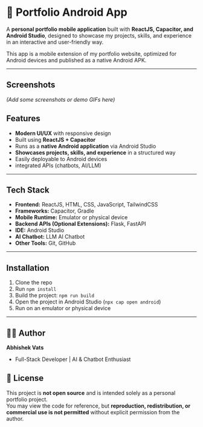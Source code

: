 # 📱 Portfolio Android App

A **personal portfolio mobile application** built with **ReactJS, Capacitor, and Android Studio**, designed to showcase my projects, skills, and experience in an interactive and user-friendly way.  

This app is a mobile extension of my portfolio website, optimized for Android devices and published as a native Android APK.  

---
## Screenshots
*(Add some screenshots or demo GIFs here)*

## Features
- **Modern UI/UX** with responsive design  
- Built using **ReactJS + Capacitor**  
- Runs as a **native Android application** via Android Studio  
- **Showcases projects, skills, and experience** in a structured way  
- Easily deployable to Android devices  
- integrated APIs (chatbots, AI/LLM)  

---

## Tech Stack
- **Frontend:** ReactJS, HTML, CSS, JavaScript, TailwindCSS
- **Frameworks:** Capacitor, Gradle 
- **Mobile Runtime:** Emulator or physical device  
- **Backend APIs (Optional Extensions):** Flask, FastAPI  
- **IDE:** Android Studio
- **AI Chatbot:** LLM AI Chatbot  
- **Other Tools:** Git, GitHub  

---

## Installation
1. Clone the repo
2. Run `npm install`
3. Build the project: `npm run build`
4. Open the project in Android Studio (`npx cap open android`)
5. Run on an emulator or physical device

---
## 👨‍💻 Author
**Abhishek Vats**  
- Full-Stack Developer | AI & Chatbot Enthusiast

## 📄 License
This project is **not open source** and is intended solely as a personal portfolio project.  
You may view the code for reference, but **reproduction, redistribution, or commercial use is not permitted** without explicit permission from the author.
